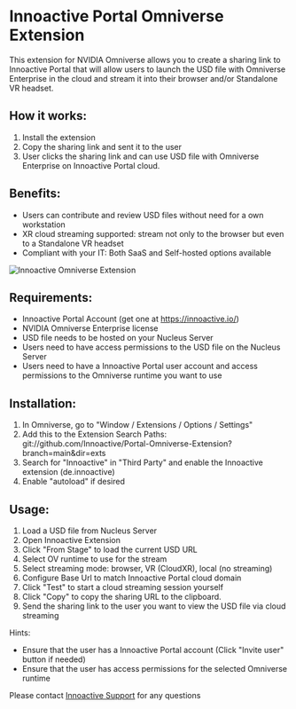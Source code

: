 # Innoactive Portal Omniverse Extension

This extension for NVIDIA Omniverse allows you to create a sharing link to Innoactive Portal that will allow users to launch the USD file with Omniverse Enterprise in the cloud and stream it into their browser and/or Standalone VR headset.

## How it works:
1. Install the extension
2. Copy the sharing link and sent it to the user
3. User clicks the sharing link and can use USD file with Omniverse Enterprise on Innoactive Portal cloud.

## Benefits:
- Users can contribute and review USD files without need for a own workstation
- XR cloud streaming supported: stream not only to the browser but even to a Standalone VR headset
- Compliant with your IT: Both SaaS and Self-hosted options available

![Innoactive Omniverse Extension](https://github.com/Innoactive/Portal-Omniverse-Extension/blob/master/exts/de.innoactive/data/preview_readme.png?raw=true)

## Requirements:
- Innoactive Portal Account (get one at https://innoactive.io/)
- NVIDIA Omniverse Enterprise license
- USD file needs to be hosted on your Nucleus Server
- Users need to have access permissions to the USD file on the Nucleus Server
- Users need to have a Innoactive Portal user account and access permissions to the Omniverse runtime you want to use

## Installation:
1. In Omniverse, go to "Window / Extensions / Options / Settings"
2. Add this to the Extension Search Paths: git://github.com/Innoactive/Portal-Omniverse-Extension?branch=main&dir=exts
3. Search for "Innoactive" in "Third Party" and enable the Innoactive extension (de.innoactive)
4. Enable "autoload" if desired

## Usage:
1. Load a USD file from Nucleus Server
2. Open Innoactive Extension
3. Click "From Stage" to load the current USD URL
2. Select OV runtime to use for the stream
3. Select streaming mode: browser, VR (CloudXR), local (no streaming)
4. Configure Base Url to match Innoactive Portal cloud domain
5. Click "Test" to start a cloud streaming session yourself
6. Click "Copy" to copy the sharing URL to the clipboard.
7. Send the sharing link to the user you want to view the USD file via cloud streaming

Hints:
- Ensure that the user has a Innoactive Portal account (Click "Invite user" button if needed)
- Ensure that the user has access permissions for the selected Omniverse runtime

Please contact [Innoactive Support](https://www.innoactive.io/support) for any questions
